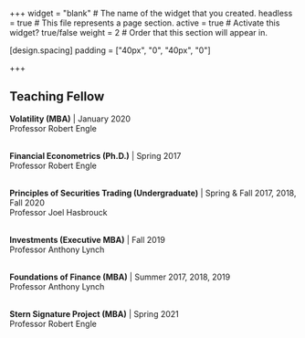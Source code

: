 +++
widget = "blank"  # The name of the widget that you created.
headless = true  # This file represents a page section.
active = true  # Activate this widget? true/false
weight = 2  # Order that this section will appear in.

[design.spacing]
  padding = ["40px", "0", "40px", "0"]

+++
## **Teaching Fellow**  
**Volatility (MBA)**  | January 2020  
Professor Robert Engle<br/><br/>

**Financial Econometrics (Ph.D.)**  | Spring 2017  
Professor Robert Engle<br/><br/>    

**Principles of Securities Trading (Undergraduate)**  | Spring & Fall 2017, 2018, Fall 2020  
Professor Joel Hasbrouck<br/><br/>    

**Investments (Executive MBA)**  | Fall 2019  
Professor Anthony Lynch<br/><br/>    

**Foundations of Finance (MBA)**  | Summer 2017, 2018, 2019  
Professor Anthony Lynch<br/><br/>    

**Stern Signature Project (MBA)**  | Spring 2021  
Professor Robert Engle
